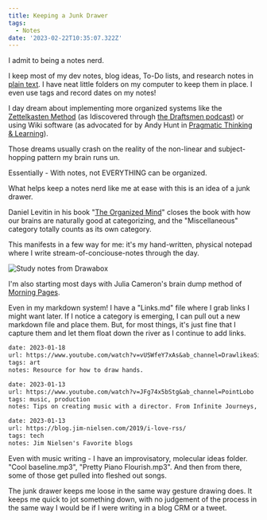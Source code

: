 ```yaml
---
title: Keeping a Junk Drawer
tags:
  - Notes
date: '2023-02-22T10:35:07.322Z'
---
```


I admit to being a notes nerd.

I keep most of my dev notes, blog ideas, To-Do lists, and research notes in [plain text](https://sive.rs/plaintext). I have neat little folders on my computer to keep them in place. I even use tags and record dates on my notes!

I day dream about implementing more organized systems like the [Zettelkasten Method](https://en.wikipedia.org/wiki/Zettelkasten) (as Idiscovered through [the Draftsmen podcast](https://youtu.be/cIm2OtP5oPc?t=1960)) or using Wiki software (as advocated for by Andy Hunt in [Pragmatic Thinking & Learning](https://pragprog.com/titles/ahptl/pragmatic-thinking-and-learning/)).

Those dreams usually crash on the reality of the non-linear and subject-hopping pattern my brain runs un.

Essentially - With notes, not EVERYTHING can be organized. 

What helps keep a notes nerd like me at ease with this is an idea of a junk drawer.

Daniel Levitin in his book "[The Organized Mind](https://www.amazon.com/Organized-Mind-Thinking-Straight-Information/dp/0147516315)" closes the book with how our brains are naturally good at categorizing, and the "Miscellaneous" category totally counts as its own category.

This manifests in a few way for me: it's my hand-written, physical notepad where I write stream-of-conciouse-notes through the day.

![Study notes from Drawabox](https://padilla-media.s3.amazonaws.com/blog/imgs/yellowpad.jpeg)

I'm also starting most days with Julia Cameron's brain dump method of [Morning Pages](https://www.oliverburkeman.com/morningpages).

Even in my markdown system! I have a "Links.md" file where I grab links I might want later. If I notice a category is emerging, I can pull out a new markdown file and place them. But, for most things, it's just fine that I capture them and let them float down the river as I continue to add links.

```txt
date: 2023-01-18
url: https://www.youtube.com/watch?v=vUSWfeY7xAs&ab_channel=DrawlikeaSir
tags: art
notes: Resource for how to draw hands.

date: 2023-01-13
url: https://www.youtube.com/watch?v=JFg74x5bStg&ab_channel=PointLobo
tags: music, production
notes: Tips on creating music with a director. From Infinite Journeys, a CG animation project. Point Lobos is the artist. My favorite tips are 1. Record midis before recording actual tracks when possible. and 2. Don't get emotionally attached to your music. Be ready to chop it up. It becomes a new piece.

date: 2023-01-13
url: https://blog.jim-nielsen.com/2019/i-love-rss/
tags: tech
notes: Jim Nielsen's Favorite blogs

```

Even with music writing - I have an improvisatory, molecular ideas folder. "Cool baseline.mp3", "Pretty Piano Flourish.mp3". And then from there, some of those get pulled into fleshed out songs.

The junk drawer keeps me loose in the same way gesture drawing does. It keeps me quick to jot something down, with no judgement of the process in the same way I would be if I were writing in a blog CRM or a tweet.